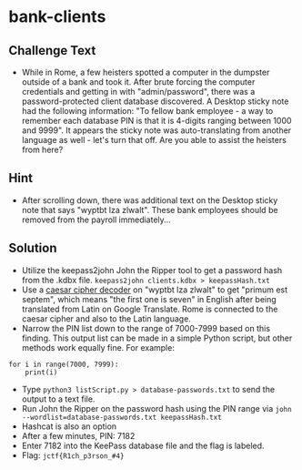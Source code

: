 # bank-clients

## Challenge Text
* While in Rome, a few heisters spotted a computer in the dumpster outside of a bank and took it. After brute forcing the computer credentials and getting in with "admin/password", there was a password-protected client database discovered. A Desktop sticky note had the following information: "To fellow bank employee - a way to remember each database PIN is that it is 4-digits ranging between 1000 and 9999". It appears the sticky note was auto-translating from another language as well - let's turn that off. Are you able to assist the heisters from here?

## Hint
* After scrolling down, there was additional text on the Desktop sticky note that says "wyptbt lza zlwalt". These bank employees should be removed from the payroll immediately...

## Solution
* Utilize the keepass2john John the Ripper tool to get a password hash from the .kdbx file. `keepass2john clients.kdbx > keepassHash.txt`
* Use a [caesar cipher decoder](https://www.dcode.fr/caesar-cipher) on "wyptbt lza zlwalt" to get "primum est septem", which means "the first one is seven" in English after being translated from Latin on Google Translate. Rome is connected to the caesar cipher and also to the Latin language.
* Narrow the PIN list down to the range of 7000-7999 based on this finding. This output list can be made in a simple Python script, but other methods work equally fine. For example: 
```
for i in range(7000, 7999):
	print(i)
```
* Type `python3 listScript.py > database-passwords.txt` to send the output to a text file.
* Run John the Ripper on the password hash using the PIN range via `john --wordlist=database-passwords.txt keepassHash.txt`
* Hashcat is also an option
* After a few minutes, PIN: 7182
* Enter 7182 into the KeePass database file and the flag is labeled.
* Flag: `jctf{R1ch_p3rson_#4}`
